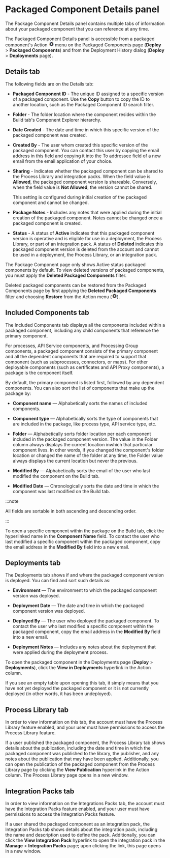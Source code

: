 # Packaged Component Details panel 

<head>
  <meta name="guidename" content="Integration"/>
  <meta name="context" content="GUID-2fff8db3-4c0c-433a-83df-ca5789a39e1f"/>
</head>


The Package Component Details panel contains multiple tabs of information about your packaged component that you can reference at any time.

The Packaged Component Details panel is accessible from a packaged component's Action ![img-int-black_gear](../Images/main-ic-gear-black-16_cdde83e4-a176-436a-86ca-1fe4937e3085.jpg) menu on the Packaged Components page \(**Deploy** \> **Packaged Components**\) and from the Deployment History dialog \(**Deploy** \> **Deployments** page\).

## Details tab 

The following fields are on the Details tab:

- **Packaged Component ID** - The unique ID assigned to a specific version of a packaged component. Use the **Copy** button to copy the ID to another location, such as the Packaged Component ID search filter.

- **Folder** - The folder location where the component resides within the Build tab's Component Explorer hierarchy.

- **Date Created** - The date and time in which this specific version of the packaged component was created.

- **Created By** - The user whom created this specific version of the packaged component. You can contact this user by copying the email address in this field and copying it into the To addressee field of a new email from the email application of your choice.

- **Sharing** - Indicates whether the packaged component can be shared to the Process Library and integration packs. When the field value is **Allowed**, the packaged component version is shareable. Conversely, when the field value is **Not Allowed**, the version cannot be shared.

   This setting is configured during initial creation of the packaged component and cannot be changed.

- **Package Notes** - Includes any notes that were applied during the initial creation of the packaged component. Notes cannot be changed once a packaged component is created.

- **Status** - A status of **Active** indicates that this packaged component version is operative and is eligible for use in a deployment, the Process Library, or part of an integration pack. A status of **Deleted** indicates this packaged component version is deleted from the account and cannot be used in a deployment, the Process Library, or an integration pack.

The Package Component page only shows Active status packaged components by default. To view deleted versions of packaged components, you must apply the **Deleted Packaged Components** filter.

 Deleted packaged components can be restored from the Packaged Components page by first applying the **Deleted Packaged Components** filter and choosing **Restore** from the Action menu \(![gear icon](../Images/main-ic-gear-black-16_cdde83e4-a176-436a-86ca-1fe4937e3085.jpg)\).

## Included Components tab 

The Included Components tab displays all the components included within a packaged component, including any child components that reference the primary component.

For processes, API Service components, and Processing Group components, a packaged component consists of the primary component and all the dependent components that are required to support that component (such as subprocesses, connectors, or maps). For other deployable components (such as certificates and API Proxy components), a package is the component itself.

By default, the primary component is listed first, followed by any dependent components. You can also sort the list of components that make up the package by:

- **Component name** — Alphabetically sorts the names of included components.

- **Component type** — Alphabetically sorts the type of components that are included in the package, like process type, API service type, etc.

- **Folder** — Alphabetically sorts folder location per each component included in the packaged component version. The value in the Folder column always displays the current location inwhich that particular component lives. In other words, if you changed the component's folder location or changed the name of the folder at any time, the Folder value always displays the current location but never the previous.

- **Modified By** — Alphabetically sorts the email of the user who last modified the component on the Build tab.

- **Modified Date** — Chronologically sorts the date and time in which the component was last modified on the Build tab.

:::note

All fields are sortable in both ascending and descending order.

:::

To open a specific component within the package on the Build tab, click the hyperlinked name in the **Component Name** field. To contact the user who last modified a specific component within the packaged component, copy the email address in the **Modified By** field into a new email.

## Deployments tab 

The Deployments tab shows if and where the packaged component version is deployed. You can find and sort such details as:

- **Environment** — The environment to which the packaged component version was deployed.

- **Deployment Date** — The date and time in which the packaged component version was deployed.

- **Deployed By** — The user who deployed the packaged component. To contact the user who last modified a specific component within the packaged component, copy the email address in the **Modified By** field into a new email.

- **Deployment Notes** — Includes any notes about the deployment that were applied during the deployment process.


To open the packaged component in the Deployments page \(**Deploy** \> **Deployments**\), click the **View in Deployments** hyperlink in the Action column.

If you see an empty table upon opening this tab, it simply means that you have not yet deployed the packaged component or it is not currently deployed \(in other words, it has been undeployed\).

## Process Library tab 

In order to view information on this tab, the account must have the Process Library feature enabled, and your user must have permissions to access the Process Library feature.

If a user published the packaged component, the Process Library tab shows details about the publication, including the date and time in which the packaged component was published to the library, the publisher, and any notes about the publication that may have been applied. Additionally, you can open the publication of the packaged component from the Process Library page by clicking the **View Publication** hyperlink in the Action column. The Process Library page opens in a new window.

## Integration Packs tab 

In order to view information on the Integrations Packs tab, the account must have the Integration Packs feature enabled, and your user must have permissions to access the Integration Packs feature.

If a user shared the packaged component as an integration pack, the Integration Packs tab shows details about the integration pack, including the name and description used to define the pack. Additionally, you can click the **View Integration Pack** hyperlink to open the integration pack in the **Manage** \> **Integration Packs** page; upon clicking the link, this page opens in a new window.
